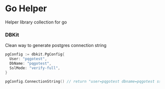 # Go Helper

Helper library collection for go

### DBKit

Clean way to generate postgres connection string
```go
pgConfig := dbkit.PgConfig{
  User: "pqgotest",
  DbName: "pqgotest",
  SslMode: "verify-full",
}

pgConfig.ConnectionString() // return "user=pqgotest dbname=pqgotest sslmode=verify-full "
```
